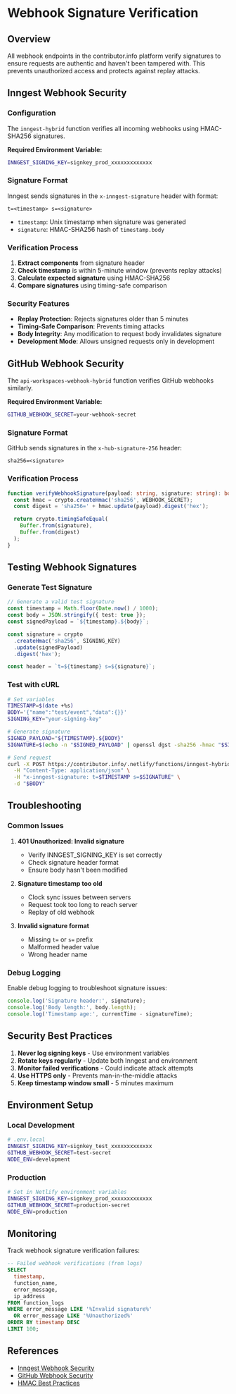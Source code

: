 # Webhook Signature Verification

## Overview

All webhook endpoints in the contributor.info platform verify signatures to ensure requests are authentic and haven't been tampered with. This prevents unauthorized access and protects against replay attacks.

## Inngest Webhook Security

### Configuration

The `inngest-hybrid` function verifies all incoming webhooks using HMAC-SHA256 signatures.

**Required Environment Variable:**
```bash
INNGEST_SIGNING_KEY=signkey_prod_xxxxxxxxxxxxx
```

### Signature Format

Inngest sends signatures in the `x-inngest-signature` header with format:
```
t=<timestamp> s=<signature>
```

- `timestamp`: Unix timestamp when signature was generated
- `signature`: HMAC-SHA256 hash of `timestamp.body`

### Verification Process

1. **Extract components** from signature header
2. **Check timestamp** is within 5-minute window (prevents replay attacks)
3. **Calculate expected signature** using HMAC-SHA256
4. **Compare signatures** using timing-safe comparison

### Security Features

- **Replay Protection**: Rejects signatures older than 5 minutes
- **Timing-Safe Comparison**: Prevents timing attacks
- **Body Integrity**: Any modification to request body invalidates signature
- **Development Mode**: Allows unsigned requests only in development

## GitHub Webhook Security

The `api-workspaces-webhook-hybrid` function verifies GitHub webhooks similarly.

**Required Environment Variable:**
```bash
GITHUB_WEBHOOK_SECRET=your-webhook-secret
```

### Signature Format

GitHub sends signatures in the `x-hub-signature-256` header:
```
sha256=<signature>
```

### Verification Process

```typescript
function verifyWebhookSignature(payload: string, signature: string): boolean {
  const hmac = crypto.createHmac('sha256', WEBHOOK_SECRET);
  const digest = 'sha256=' + hmac.update(payload).digest('hex');

  return crypto.timingSafeEqual(
    Buffer.from(signature),
    Buffer.from(digest)
  );
}
```

## Testing Webhook Signatures

### Generate Test Signature

```typescript
// Generate a valid test signature
const timestamp = Math.floor(Date.now() / 1000);
const body = JSON.stringify({ test: true });
const signedPayload = `${timestamp}.${body}`;

const signature = crypto
  .createHmac('sha256', SIGNING_KEY)
  .update(signedPayload)
  .digest('hex');

const header = `t=${timestamp} s=${signature}`;
```

### Test with cURL

```bash
# Set variables
TIMESTAMP=$(date +%s)
BODY='{"name":"test/event","data":{}}'
SIGNING_KEY="your-signing-key"

# Generate signature
SIGNED_PAYLOAD="${TIMESTAMP}.${BODY}"
SIGNATURE=$(echo -n "$SIGNED_PAYLOAD" | openssl dgst -sha256 -hmac "$SIGNING_KEY" | cut -d' ' -f2)

# Send request
curl -X POST https://contributor.info/.netlify/functions/inngest-hybrid \
  -H "Content-Type: application/json" \
  -H "x-inngest-signature: t=$TIMESTAMP s=$SIGNATURE" \
  -d "$BODY"
```

## Troubleshooting

### Common Issues

1. **401 Unauthorized: Invalid signature**
   - Verify INNGEST_SIGNING_KEY is set correctly
   - Check signature header format
   - Ensure body hasn't been modified

2. **Signature timestamp too old**
   - Clock sync issues between servers
   - Request took too long to reach server
   - Replay of old webhook

3. **Invalid signature format**
   - Missing `t=` or `s=` prefix
   - Malformed header value
   - Wrong header name

### Debug Logging

Enable debug logging to troubleshoot signature issues:

```typescript
console.log('Signature header:', signature);
console.log('Body length:', body.length);
console.log('Timestamp age:', currentTime - signatureTime);
```

## Security Best Practices

1. **Never log signing keys** - Use environment variables
2. **Rotate keys regularly** - Update both Inngest and environment
3. **Monitor failed verifications** - Could indicate attack attempts
4. **Use HTTPS only** - Prevents man-in-the-middle attacks
5. **Keep timestamp window small** - 5 minutes maximum

## Environment Setup

### Local Development

```bash
# .env.local
INNGEST_SIGNING_KEY=signkey_test_xxxxxxxxxxxxx
GITHUB_WEBHOOK_SECRET=test-secret
NODE_ENV=development
```

### Production

```bash
# Set in Netlify environment variables
INNGEST_SIGNING_KEY=signkey_prod_xxxxxxxxxxxxx
GITHUB_WEBHOOK_SECRET=production-secret
NODE_ENV=production
```

## Monitoring

Track webhook signature verification failures:

```sql
-- Failed webhook verifications (from logs)
SELECT
  timestamp,
  function_name,
  error_message,
  ip_address
FROM function_logs
WHERE error_message LIKE '%Invalid signature%'
  OR error_message LIKE '%Unauthorized%'
ORDER BY timestamp DESC
LIMIT 100;
```

## References

- [Inngest Webhook Security](https://www.inngest.com/docs/reference/webhooks#security)
- [GitHub Webhook Security](https://docs.github.com/en/developers/webhooks-and-events/webhooks/securing-your-webhooks)
- [HMAC Best Practices](https://www.rfc-editor.org/rfc/rfc2104)
